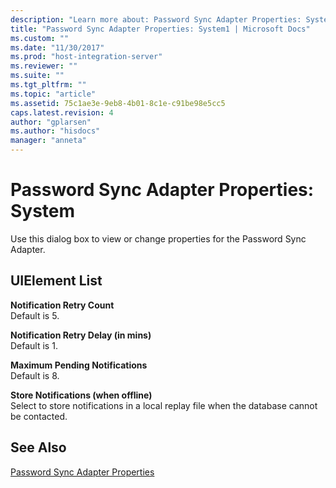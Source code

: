 ```yaml
---
description: "Learn more about: Password Sync Adapter Properties: System"
title: "Password Sync Adapter Properties: System1 | Microsoft Docs"
ms.custom: ""
ms.date: "11/30/2017"
ms.prod: "host-integration-server"
ms.reviewer: ""
ms.suite: ""
ms.tgt_pltfrm: ""
ms.topic: "article"
ms.assetid: 75c1ae3e-9eb8-4b01-8c1e-c91be98e5cc5
caps.latest.revision: 4
author: "gplarsen"
ms.author: "hisdocs"
manager: "anneta"
---
```

# Password Sync Adapter Properties: System
Use this dialog box to view or change properties for the Password Sync Adapter.  
  
## UIElement List  
 **Notification Retry Count**  
 Default is 5.  
  
 **Notification Retry Delay (in mins)**  
 Default is 1.  
  
 **Maximum Pending Notifications**  
 Default is 8.  
  
 **Store Notifications (when offline)**  
 Select to store notifications in a local replay file when the database cannot be contacted.  
  
## See Also  
 [Password Sync Adapter Properties](../core/password-sync-adapter-properties2.md)
